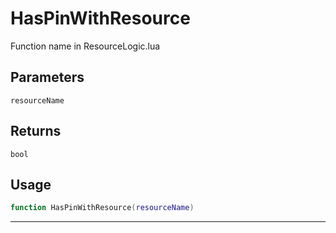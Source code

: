 # HasPinWithResource
Function name in ResourceLogic.lua
## Parameters
`resourceName`
## Returns
`bool`
## Usage
```lua
function HasPinWithResource(resourceName)
```
---
